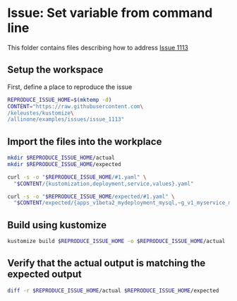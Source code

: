 # Issue: Set variable from command line

This folder contains files describing how to address [Issue 1113](https://github.com/kubernetes-sigs/kustomize/issues/1113)

## Setup the workspace

First, define a place to reproduce the issue

<!-- @makeWorkplace @test -->
```sh
REPRODUCE_ISSUE_HOME=$(mktemp -d)
CONTENT="https://raw.githubusercontent.com\
/keleustes/kustomize\
/allinone/examples/issues/issue_1113"
```

## Import the files into the workplace

<!-- @installResources @test -->
```sh
mkdir $REPRODUCE_ISSUE_HOME/actual
mkdir $REPRODUCE_ISSUE_HOME/expected

curl -s -o "$REPRODUCE_ISSUE_HOME/#1.yaml" \
  "$CONTENT/{kustomization,deployment,service,values}.yaml"

curl -s -o "$REPRODUCE_ISSUE_HOME/expected/#1.yaml" \
  "$CONTENT/expected/{apps_v1beta2_mydeployment_mysql,~g_v1_myservice_mysql,~g_v1_values_file1}.yaml"
```

## Build using kustomize

<!-- @build @test -->
```sh
kustomize build $REPRODUCE_ISSUE_HOME -o $REPRODUCE_ISSUE_HOME/actual
```

## Verify that the actual output is matching the expected output

<!-- @verify @test -->
```sh
diff -r $REPRODUCE_ISSUE_HOME/actual $REPRODUCE_ISSUE_HOME/expected
```
